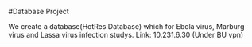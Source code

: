 #Database Project

We create a database(HotRes Database) which for Ebola virus, Marburg virus and Lassa virus infection studys.
Link: 10.231.6.30 (Under BU vpn)
